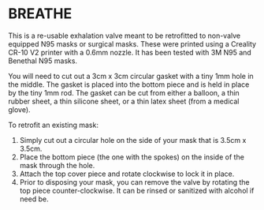 # BREATHE

This is a re-usable exhalation valve meant to be retrofitted to non-valve equipped N95 masks or surgical masks.
These were printed using a Creality CR-10 V2 printer with a 0.6mm nozzle.  It has been tested with 3M N95 and Benethal N95 masks.

You will need to cut out a 3cm x 3cm circular gasket with a tiny 1mm hole in the middle.  The gasket is placed into the bottom piece and is held in place by the tiny 1mm rod.  The
gasket can be cut from either a balloon, a thin rubber sheet, a thin silicone sheet, or a thin latex sheet (from a medical glove).

To retrofit an existing mask:

1. Simply cut out a circular hole on the side of your mask that is 3.5cm x 3.5cm.
2. Place the bottom piece (the one with the spokes) on the inside of the mask through the hole.
3. Attach the top cover piece and rotate clockwise to lock it in place.
4. Prior to disposing your mask, you can remove the valve by rotating the top piece counter-clockwise.  It can be rinsed or sanitized with alcohol if need be.
